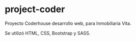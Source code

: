 # project-coder
Proyecto Coderhouse desarrollo web,  para Inmobiliaria Vita.

Se utilizó HTML, CSS, Bootstrap y SASS.
